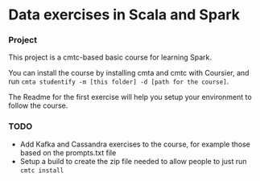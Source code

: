 # Data exercises in Scala and Spark

### Project

This project is a cmtc-based basic course for learning Spark.

You can install the course by installing cmta and cmtc with Coursier, and run `cmta studentify -m [this folder] -d [path for the course]`.

The Readme for the first exercise will help you setup your environment to follow the course.

### TODO

- Add Kafka and Cassandra exercises to the course, for example those based on the prompts.txt file
- Setup a build to create the zip file needed to allow people to just run `cmtc install`
